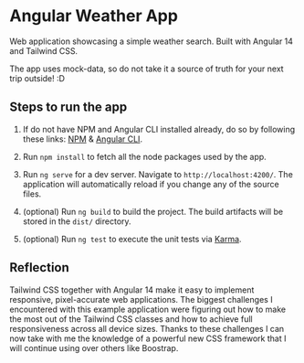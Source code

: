 # Angular Weather App

Web application showcasing a simple weather search. Built with Angular 14 and Tailwind CSS.

The app uses mock-data, so do not take it a source of truth for your next trip outside! :D


## Steps to run the app

1. If do not have NPM and Angular CLI installed already, do so by following these links: [NPM](https://docs.npmjs.com/downloading-and-installing-node-js-and-npm) & [Angular CLI](https://angular.io/cli). 

2. Run `npm install` to fetch all the node packages used by the app.

3. Run `ng serve` for a dev server. Navigate to `http://localhost:4200/`. The application will automatically reload if you change any of the source files.

4. (optional) Run `ng build` to build the project. The build artifacts will be stored in the `dist/` directory.

5. (optional) Run `ng test` to execute the unit tests via [Karma](https://karma-runner.github.io).

## Reflection

Tailwind CSS together with Angular 14 make it easy to implement responsive, pixel-accurate web applications. The biggest challenges I encountered with this example application were figuring out how to make the most out of the Tailwind CSS classes and how to achieve full responsiveness across all device sizes. Thanks to these challenges I can now take with me the knowledge of a powerful new CSS framework that I will continue using over others like Boostrap.